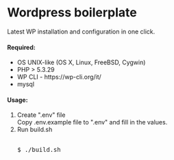 <h1>Wordpress boilerplate</h1>
<p>Latest WP installation and configuration in one click.</p>
<h4>Required:</h4>
<ul>
  <li>OS UNIX-like (OS X, Linux, FreeBSD, Cygwin)</li>
  <li>PHP > 5.3.29</li>
  <li>WP CLI - https://wp-cli.org/it/</li>
  <li>mysql</li>
</ul>

<h4>Usage:</h4>
<ol>
  <li>
    Create ".env" file<br>
    Copy .env.example file to ".env" and fill in the values.
  </li>
  <li>
  Run build.sh<br><br>
  <pre>$ ./build.sh</pre>
</li>
</ol>

